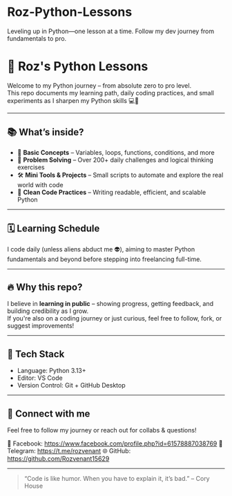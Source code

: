 # Roz-Python-Lessons
Leveling up in Python—one lesson at a time. Follow my dev journey from fundamentals to pro.
# 🐍 Roz's Python Lessons

Welcome to my Python journey – from absolute zero to pro level.  
This repo documents my learning path, daily coding practices, and small experiments as I sharpen my Python skills 💻🧠

---

## 📚 What’s inside?
- 🧩 **Basic Concepts** – Variables, loops, functions, conditions, and more
- 📐 **Problem Solving** – Over 200+ daily challenges and logical thinking exercises
- 🛠️ **Mini Tools & Projects** – Small scripts to automate and explore the real world with code
- 🔄 **Clean Code Practices** – Writing readable, efficient, and scalable Python

---

## 🗓️ Learning Schedule
I code daily (unless aliens abduct me 👽), aiming to master Python fundamentals and beyond before stepping into freelancing full-time.

---

## 🔥 Why this repo?
I believe in **learning in public** – showing progress, getting feedback, and building credibility as I grow.  
If you're also on a coding journey or just curious, feel free to follow, fork, or suggest improvements!

---

## 🧠 Tech Stack
- Language: Python 3.13+
- Editor: VS Code
- Version Control: Git + GitHub Desktop

---

## 💬 Connect with me
Feel free to follow my journey or reach out for collabs & questions!

📘 Facebook:
https://www.facebook.com/profile.php?id=61578887038769
📨 Telegram:
https://t.me/rozvenant
🌐 GitHub:
https://github.com/Rozvenant15629

---

> “Code is like humor. When you have to explain it, it’s bad.” – Cory House
